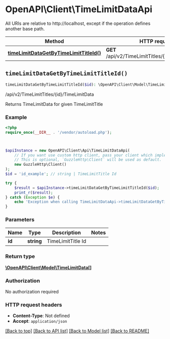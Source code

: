 # OpenAPI\Client\TimeLimitDataApi

All URIs are relative to http://localhost, except if the operation defines another base path.

| Method | HTTP request | Description |
| ------------- | ------------- | ------------- |
| [**timeLimitDataGetByTimeLimitTitleId()**](TimeLimitDataApi.md#timeLimitDataGetByTimeLimitTitleId) | **GET** /api/v2/TimeLimitTitles/{id}/TimeLimitData | /api/v2/TimeLimitTitles/{id}/TimeLimitData |


## `timeLimitDataGetByTimeLimitTitleId()`

```php
timeLimitDataGetByTimeLimitTitleId($id): \OpenAPI\Client\Model\TimeLimitData[]
```

/api/v2/TimeLimitTitles/{id}/TimeLimitData

Returns TimeLimitData for given TimeLimitTitle

### Example

```php
<?php
require_once(__DIR__ . '/vendor/autoload.php');



$apiInstance = new OpenAPI\Client\Api\TimeLimitDataApi(
    // If you want use custom http client, pass your client which implements `GuzzleHttp\ClientInterface`.
    // This is optional, `GuzzleHttp\Client` will be used as default.
    new GuzzleHttp\Client()
);
$id = 'id_example'; // string | TimeLimitTitle Id

try {
    $result = $apiInstance->timeLimitDataGetByTimeLimitTitleId($id);
    print_r($result);
} catch (Exception $e) {
    echo 'Exception when calling TimeLimitDataApi->timeLimitDataGetByTimeLimitTitleId: ', $e->getMessage(), PHP_EOL;
}
```

### Parameters

| Name | Type | Description  | Notes |
| ------------- | ------------- | ------------- | ------------- |
| **id** | **string**| TimeLimitTitle Id | |

### Return type

[**\OpenAPI\Client\Model\TimeLimitData[]**](../Model/TimeLimitData.md)

### Authorization

No authorization required

### HTTP request headers

- **Content-Type**: Not defined
- **Accept**: `application/json`

[[Back to top]](#) [[Back to API list]](../../README.md#endpoints)
[[Back to Model list]](../../README.md#models)
[[Back to README]](../../README.md)
